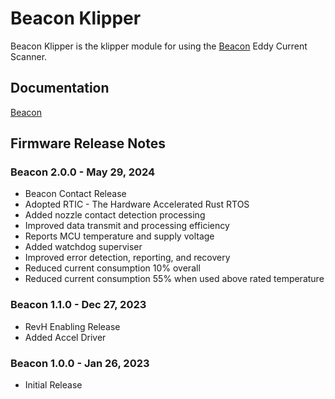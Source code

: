 # Beacon Klipper

Beacon Klipper is the klipper module for using the [Beacon](https://beacon3d.com) Eddy Current Scanner.

## Documentation

[Beacon](https://docs.beacon3d.com)

## Firmware Release Notes

### Beacon 2.0.0 - May 29, 2024
 - Beacon Contact Release
 - Adopted RTIC - The Hardware Accelerated Rust RTOS
 - Added nozzle contact detection processing
 - Improved data transmit and processing efficiency
 - Reports MCU temperature and supply voltage
 - Added watchdog superviser
 - Improved error detection, reporting, and recovery
 - Reduced current consumption 10% overall
 - Reduced current consumption 55% when used above rated temperature

### Beacon 1.1.0 - Dec 27, 2023
 - RevH Enabling Release
 - Added Accel Driver

### Beacon 1.0.0 - Jan 26, 2023
 - Initial Release

